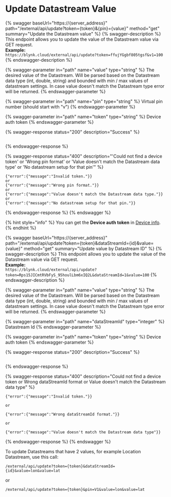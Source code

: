 # Update Datastream Value

{% swagger baseUrl="https://{server_address}" path="/external/api/update?token={token}&{pin}={value}" method="get" summary="Update the Datastream value" %}
{% swagger-description %}
This endpoint allows you to update the value of the Datastream value via GET request.\
**Example:**\
`https://blynk.cloud/external/api/update?token=ffujYGgbf805tgsf&v1=100`
{% endswagger-description %}

{% swagger-parameter in="path" name="value" type="string" %}
The desired value of the Datastream. Will be parsed based on the Datastream data type (int, double, string) and bounded with min / max values of datastream settings. In case value doesn't match the Datastream type error will be returned.
{% endswagger-parameter %}

{% swagger-parameter in="path" name="pin" type="string" %}
Virtual pin number (should start with "v")
{% endswagger-parameter %}

{% swagger-parameter in="path" name="token" type="string" %}
Device auth token
{% endswagger-parameter %}

{% swagger-response status="200" description="Success" %}
```
```
{% endswagger-response %}

{% swagger-response status="400" description="'Could not find a device token' or 'Wrong pin format' or 'Value doesn't match the Datastream data type' or 'No datastream setup for that pin'" %}
```
{"error":{"message":"Invalid token."}}
or
{"error":{"message":"Wrong pin format."}}
or
{"error":{"message":"Value doesn't match the Datastream data type."}}
or
{"error":{"message":"No datastream setup for that pin."}}
```
{% endswagger-response %}
{% endswagger %}

{% hint style="info" %}
You can get the **Device auth token** in [Device info](https://bit.ly/BlynkSimpleAuth).
{% endhint %}

{% swagger baseUrl="https://{server_address}" path="/external/api/update?token={token}&dataStreamId={id}&value={value}" method="get" summary="Update value by Datastream ID" %}
{% swagger-description %}
This endpoint allows you to update the value of the Datastream value via GET request.\
**Example:**\
`https://blynk.cloud/external/api/update?token=Rps15JICmtRVbFyS_95houlLbm6xIQ2L&dataStreamId=1&value=100`
{% endswagger-description %}

{% swagger-parameter in="path" name="value" type="string" %}
The desired value of the Datastream. Will be parsed based on the Datastream data type (int, double, string) and bounded with min / max values of datastream settings. In case value doesn't match the Datastream type error will be returned.
{% endswagger-parameter %}

{% swagger-parameter in="path" name="dataStreamId" type="integer" %}
Datastream Id
{% endswagger-parameter %}

{% swagger-parameter in="path" name="token" type="string" %}
Device auth token
{% endswagger-parameter %}

{% swagger-response status="200" description="Success" %}
```
```
{% endswagger-response %}

{% swagger-response status="400" description="Could not find a device token
or
Wrong dataStreamId format
or
Value doesn't match the Datastream data type" %}
```
{"error":{"message":"Invalid token."}}

or

{"error":{"message":"Wrong dataStreamId format."}}

or

{"error":{"message":"Value doesn't match the Datastream data type"}}
```
{% endswagger-response %}
{% endswagger %}

To update Datastreams that have 2 values, for example Location Datastream, use this call:&#x20;

```
/external/api/update?token={token}&dataStreamId={id}&value=lon&value=lat
```

or

```
/external/api/update?token={token}&pin=V1&value=lon&value=lat
```
